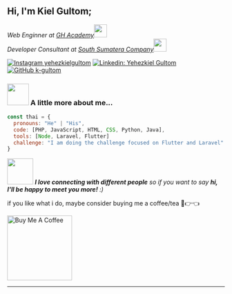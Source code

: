 
<!---
  - 👋 Hi, i'm Yehezkiel Gultom
  - 👀 I’m Web Developer (PHP-Laravel)
  - 🌱 I’m currently learning Fullstack Laravel Web Developer
  - 📫 How to reach me?, yehezkielgg28@gmail.com
--->


<!--- <h2> Hi, I'm Kiel Gultom! <img src="https://media.giphy.com/media/mGcNjsfWAjY5AEZNw6/giphy.gif" width="50"></h2> --->
<h2> Hi, I'm Kiel Gultom; </h2>
<!--- <img align='right' src="https://media.giphy.com/media/ieyl9zmCjO4b4t6qoY/giphy.gif" width="230"> --->
<p><em> Web Enginner at <a href="http://www.google.com" target="_blank">GH Academy</a><img src="https://media.giphy.com/media/fYSnHlufseco8Fh93Z/giphy.gif" width="30"></br>Developer Consultant at <a href="https://www.thoughtworks.com">South Sumatera Company</a><img src="https://media.giphy.com/media/WUlplcMpOCEmTGBtBW/giphy.gif" width="30"> 
</em></p>

<!---
[![Twitter: ThaiiBraga](https://img.shields.io/twitter/follow/ThaiiBraga?style=social)(https://twitter.com/ThaiiBraga)
--->
[![Instagram yehezkielgultom](https://img.shields.io/badge/yehezkielgulltom-blue?style=social&logo=instagram)](https://www.instagram.com/yehezkielgultom/)
[![Linkedin: Yehezkiel Gultom](https://img.shields.io/badge/-yehezkielgultom-blue?style=flat-square&logo=Linkedin&logoColor=white&link=https://www.linkedin.com/in/yehezkielgultom/)](https://www.linkedin.com/in/yehezkielgultom/)
[![GitHub k-gultom](https://img.shields.io/github/followers/k-gultom?label=follow&style=social)](https://github.com/k-gultom)


### <img src="https://media.giphy.com/media/VgCDAzcKvsR6OM0uWg/giphy.gif" width="50"> A little more about me...  

```javascript
const thai = {
  pronouns: "He" | "His",
  code: [PHP, JavaScript, HTML, CSS, Python, Java],
  tools: [Node, Laravel, Flutter]
  challenge: "I am doing the challenge focused on Flutter and Laravel"
}
```
<img src="https://media.giphy.com/media/LnQjpWaON8nhr21vNW/giphy.gif" width="60"> <em><b>I love connecting with different people</b> so if you want to say <b>hi, I'll be happy to meet you more!</b> :)</em>


if you like what i do, maybe consider buying me a coffee/tea 🥺👉👈

<a href="https://buymeacoffee.com/yehezkielgulltom" target="_blank"><img src="https://cdn.buymeacoffee.com/buttons/v2/default-red.png" target="_blank" alt="Buy Me A Coffee" width="150" ></a>


---



<!---
K-gultom/K-gultom is a ✨ special ✨ repository because its `README.md` (this file) appears on your GitHub profile.
You can click the Preview link to take a look at your changes.
--->
